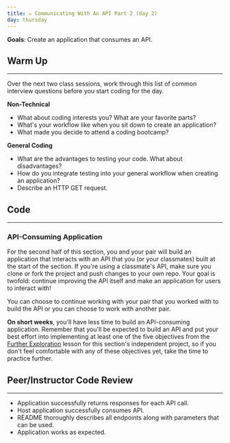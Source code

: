```yaml
---
title: ✏️ Communicating With An API Part 2 (day 2)
day: thursday
---
```


**Goals**: Create an application that consumes an API.

## Warm Up
---

Over the next two class sessions,  work through this list of common interview questions before you start coding for the day.

**Non-Technical**

* What about coding interests you? What are your favorite parts?
* What's your workflow like when you sit down to create an application?
* What made you decide to attend a coding bootcamp?

**General Coding**

* What are the advantages to testing your code. What about disadvantages?
* How do you integrate testing into your general workflow when creating an application?
* Describe an HTTP GET request.

## Code
---

### API-Consuming Application

For the second half of this section, you and your pair will build an application that interacts with an API that you (or your classmates) built at the start of the section. If you're using a classmate's API, make sure you clone or fork the project and push changes to your own repo. Your goal is twofold: continue improving the API itself and make an application for users to interact with!

You can choose to continue working with your pair that you worked with to build the API or you can choose to work with another pair.

**On short weeks**, you'll have less time to build an API-consuming application. Remember that you'll be expected to build an API and put your best effort into implementing at least one of the five objectives from the [Further Exploration](https://old.learnhowtoprogram.com/fidgetech-3-c-and-net/3-6-building-an-api/3-6-1-2-further-exploration-with-apis) lesson for this section's independent project, so if you don't feel comfortable with any of these objectives yet, take the time to practice further.

## Peer/Instructor Code Review
---

* Application successfully returns responses for each API call.
* Host application successfully consumes API.
* README thoroughly describes all endpoints along with parameters that can be used.
* Application works as expected.
